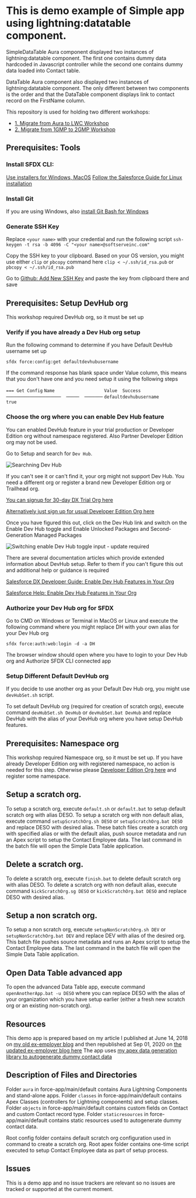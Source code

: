 # This is demo example of Simple app using lightning:datatable component.
SimpleDataTable Aura component displayed two instances of lightning:datatable component.
The first one contains dummy data hardcoded in Javascript controller while the second one contains dummy data loaded into Contact table.

DataTable Aura component also displayed two instances of lightning:datatable component.
The only different between two components is the order and that the DataTable component displays link to contact record on the FirstName column.

This repository is used for holding two different workshops:
 - [1. Migrate from Aura to LWC Workshop](https://github.com/bdovhan/SimpleDataTableApp/Guide.md)
 - [2. Migrate from 1GMP to 2GMP Workshop](https://github.com/bdovhan/SimpleDataTableApp/2gmp-workshop/Guide.md)

## Prerequisites: Tools

### Install SFDX CLI:
[Use installers for Windows, MacOS](https://developer.salesforce.com/tools/sfdxcli)
[Follow the Salesforce Guide for Linux installation](https://developer.salesforce.com/docs/atlas.en-us.sfdx_setup.meta/sfdx_setup/sfdx_setup_install_cli.htm)

### Install Git
If you are using Windows, also [install Git Bash for Windows](https://gitforwindows.org/)

### Generate SSH Key

Replace `<your name>` with your credential and run the following script 
`ssh-keygen -t rsa -b 4096 -C "<your name>@softserveinc.com"`

Copy the SSH key to your clipboard. Based on your OS version, you might use either `clip` or `pbcopy` command here
`clip < ~/.ssh/id_rsa.pub` or `pbcopy < ~/.ssh/id_rsa.pub`


Go to [Github: Add New SSH Key](https://github.com/settings/ssh/new)
and paste the key from clipboard there and save

## Prerequisites: Setup DevHub org

This workshop required DevHub org, so it must be set up

### Verify if you have already a Dev Hub org setup

Run the following command to determine if you have Default DevHub username set up

`sfdx force:config:get defaultdevhubusername`

If the command response has blank space under Value column, this means that you don't have one and you need setup it using the following steps

`=== Get Config`
`Name                   Value  Success`
`─────────────────────  ─────  ───────`
`defaultdevhubusername         true`

### Choose the org where you can enable Dev Hub feature

You can enabled DevHub feature in your trial production or Developer Edition org without namespace registered. Also Partner Developer Edition org may not be used.

Go to Setup and search for `Dev Hub`.

![Searchning `Dev Hub`](https://github.com/bdovhan/SimpleDataTableApp/blob/master/SimpleDataTable/2gmp-workshop/DevHub.png?raw=true)

If you can't see it or can't find it, your org might not support Dev Hub. You need a different org or register a brand new Developer Edition org or Trailhead org.

[You can signup for 30-day DX Trial Org here](https://developer.salesforce.com/promotions/orgs/dx-signup)

[Alternatively just sign up for usual Developer Edition Org here](https://developer.salesforce.com/signup)

Once you have figured this out, click on the Dev Hub link and switch on the Enable Dev Hub toggle and Enable Unlocked Packages and Second-Generation Managed Packages

![Switching enable Dev Hub toggle input - update required](https://github.com/bdovhan/SimpleDataTableApp/blob/master/SimpleDataTable/2gmp-workshop/DevHub.gif?raw=true)

There are several documentation articles which provide extended information about DevHub setup. Refer to them if you can't figure this out and additional help or guidance is required

[Salesforce DX Developer Guide: Enable Dev Hub Features in Your Org](https://developer.salesforce.com/docs/atlas.en-us.230.0.sfdx_dev.meta/sfdx_dev/sfdx_setup_enable_devhub.htm)

[Salesforce Help: Enable Dev Hub Features in Your Org](https://help.salesforce.com/articleView?id=sfdx_setup_enable_devhub.htm&type=0)

### Authorize your Dev Hub org for SFDX

Go to CMD on Windows or Terminal in MacOS or Linux and execute the following command where you might replace DH with your own alias for your Dev Hub org

`sfdx force:auth:web:login -d -a DH` 

The browser window should open where you have to login to your Dev Hub org and Authorize SFDX CLI connected app

### Setup Different Default DevHub org

If you decide to use another org as your Default Dev Hub org, you might use `devHubSet.sh` script.

To set default DevHub org (required for creation of scratch orgs), execute command `devHubSet.sh DevHub` or `devHubSet.bat DevHub` and replace DevHub with the alias of your DevHub org where you have setup DevHub features.

## Prerequisites: Namespace org

This workshop required Namespace org, so it must be set up.
If you have already Developer Edition org with registered namespace, no action is needed for this step.
Otherwise please [Developer Edition Org here](https://developer.salesforce.com/signup) and register some namespace.

## Setup a scratch org.
To setup a scratch org, execute `default.sh` or `default.bat` to setup default scratch org with alias DESO.
To setup a scratch org with non default alias, execute command `setupScratchOrg.sh DESO` or `setupScratchOrg.bat DESO` and replace DESO with desired alias.
These batch files create a scratch org with specified alias or with the default alias, push source metadata and run an Apex script to setup the Contact Employee data.
The last command in the batch file will open the Simple Data Table application.

## Delete a scratch org.
To delete a scratch org, execute `finish.bat` to delete default scratch org with alias DESO.
To delete a scratch org with non default alias, execute command `kickScratchOrg.sg DESO` or `kickScratchOrg.bat DESO` and replace DESO with desired alias.

## Setup a non scratch org.
To setup a non scratch org, execute `setupNonScratchOrg.sh DEV` or `setupNonScratchOrg.bat DEV` and replace DEV with alias of the desired org.
This batch file pushes source metadata and runs an Apex script to setup the Contact Employee data.
The last command in the batch file will open the Simple Data Table application.

## Open Data Table advanced app
To open the advanced Data Table app, execute command `openAnotherApp.bat -u DESO` where you can replace DESO with the alias of your organization which you have setup earlier (either a fresh new scratch org or an existing non-scratch org).

## Resources
This demo app is prepared based on my article I published at June 14, 2018 on [my old ex-employer blog](https://corevalue.net/using-lightning-promises/) and then republished at Sep 01, 2020 on [the updated ex-employer blog here](https://www.avenga.com/magazine/using-lightning-promises/)
The app uses [my apex data generation library to autogenerate dummy contact data](https://patlatus.wordpress.com/2018/05/02/apex-data-generation-library/)

## Description of Files and Directories
Folder `aura` in force-app/main/default contains Aura Lightning Components and stand-alone apps.
Folder `classes` in force-app/main/default contains Apex Classes (controllers for Lightning components) and setup classes.
Folder `objects` in force-app/main/default contains custom fields on Contact and custom Contact record type.
Folder `staticresources` in force-app/main/default contains static resources used to autogenerate dummy contact data.

Root config folder contains default scratch org configuration used in command to create a scratch org.
Root apex folder contains one-time script executed to setup Contact Employee data as part of setup process.

## Issues
This is a demo app and no issue trackers are relevant so no issues are tracked or supported at the current moment.
